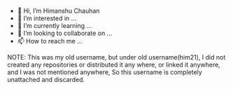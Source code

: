 - 👋 Hi, I’m Himanshu Chauhan
- 👀 I’m interested in ...
- 🌱 I’m currently learning ...
- 💞️ I’m looking to collaborate on ...
- 📫 How to reach me ...

NOTE: This was my old username, but under old username(him21), I did not created any repositories or distributed it any where, or linked it anywhere, and I was not mentioned anywhere, So this username is completely unattached and discarded.

<!---
Him21/Him21 is a ✨ special ✨ repository because its `README.md` (this file) appears on your GitHub profile.
You can click the Preview link to take a look at your changes.
--->
